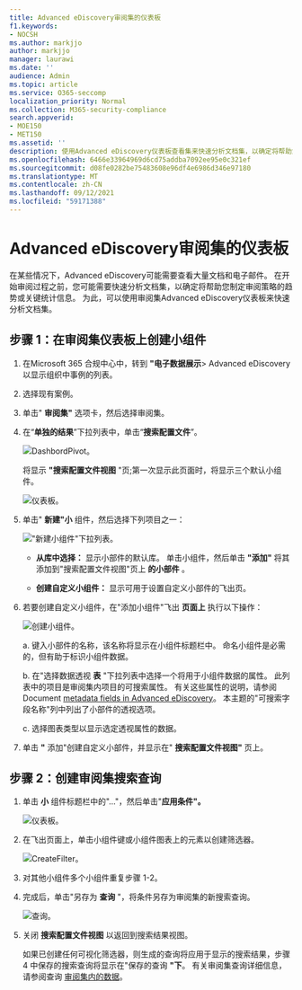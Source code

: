 ```yaml
---
title: Advanced eDiscovery审阅集的仪表板
f1.keywords:
- NOCSH
ms.author: markjjo
author: markjjo
manager: laurawi
ms.date: ''
audience: Admin
ms.topic: article
ms.service: O365-seccomp
localization_priority: Normal
ms.collection: M365-security-compliance
search.appverid:
- MOE150
- MET150
ms.assetid: ''
description: 使用Advanced eDiscovery仪表板查看集来快速分析文档集，以确定将帮助您制定审阅策略的趋势或关键统计信息。
ms.openlocfilehash: 6466e33964969d6cd75addba7092ee95e0c321ef
ms.sourcegitcommit: d08fe0282be75483608e96df4e6986d346e97180
ms.translationtype: MT
ms.contentlocale: zh-CN
ms.lasthandoff: 09/12/2021
ms.locfileid: "59171388"
---
```

# <a name="advanced-ediscovery-dashboard-for-review-sets"></a>Advanced eDiscovery审阅集的仪表板

在某些情况下，Advanced eDiscovery可能需要查看大量文档和电子邮件。 在开始审阅过程之前，您可能需要快速分析文档集，以确定将帮助您制定审阅策略的趋势或关键统计信息。 为此，可以使用审阅集Advanced eDiscovery仪表板来快速分析文档集。

## <a name="step-1-create-a-widget-on-the-review-set-dashboard"></a>步骤 1：在审阅集仪表板上创建小组件

1. 在Microsoft 365 合规中心中，转到 **"电子数据展示**> Advanced eDiscovery以显示组织中事例的列表。
  
2. 选择现有案例。
  
3. 单击" **审阅集"** 选项卡，然后选择审阅集。
  
4. 在“**单独的结果**”下拉列表中，单击“**搜索配置文件**”。 

   ![DashbordPivot。](../media/dashboardpivot.png)

   将显示 **"搜索配置文件视图** "页;第一次显示此页面时，将显示三个默认小组件。

   ![仪表板。](../media/dashboardonly.png)
  
5. 单击" **新建"小** 组件，然后选择下列项目之一：

   !["新建小组件"下拉列表。](../media/NewWidgetDropdownBox.png)

   - **从库中选择：** 显示小部件的默认库。 单击小组件，然后单击 **"添加"** 将其添加到"搜索配置文件视图"页上 **的小部件** 。
  
   - **创建自定义小组件：** 显示可用于设置自定义小部件的飞出页。 

6. 若要创建自定义小组件，在"添加小组件"飞出 **页面上** 执行以下操作：

   ![创建小组件。](../media/addwidget.png)

    a. 键入小部件的名称，该名称将显示在小组件标题栏中。 命名小组件是必需的，但有助于标识小组件数据。

    b. 在"选择数据透视 **表** "下拉列表中选择一个将用于小组件数据的属性。 此列表中的项目是审阅集内项目的可搜索属性。 有关这些属性的说明，请参阅 Document [metadata fields in Advanced eDiscovery](document-metadata-fields-in-Advanced-eDiscovery.md)。 本主题的"可搜索字段名称"列中列出了小部件的透视选项。

    c. 选择图表类型以显示选定透视属性的数据。

  6. 单击 **"** 添加"创建自定义小部件，并显示在" **搜索配置文件视图"** 页上。

## <a name="step-2-create-a-review-set-search-query"></a>步骤 2：创建审阅集搜索查询

1. 单击 **小** 组件标题栏中的"..."，然后单击"**应用条件"。**

   ![仪表板。](../media/searchprofilehome.png)

2. 在飞出页面上，单击小组件键或小组件图表上的元素以创建筛选器。

   ![CreateFilter。](../media/applyconditionfilter.png)

3. 对其他小组件多个小组件重复步骤 1-2。 

4. 完成后，单击"另存为 **查询** "，将条件另存为审阅集的新搜索查询。

   ![查询。](../media/savequery.png)

5. 关闭 **搜索配置文件视图** 以返回到搜索结果视图。

   如果已创建任何可视化筛选器，则生成的查询将应用于显示的搜索结果，步骤 4 中保存的搜索查询将显示在"保存的查询 **"下**。 有关审阅集查询详细信息，请参阅查询 [审阅集内的数据](review-set-search.md)。
